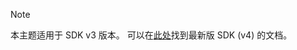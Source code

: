 > [!NOTE]  
> 本主题适用于 SDK v3 版本。 可以在[此处](https://docs.microsoft.com/en-us/azure/bot-service/?view=azure-bot-service-4.0)找到最新版 SDK (v4) 的文档。 
